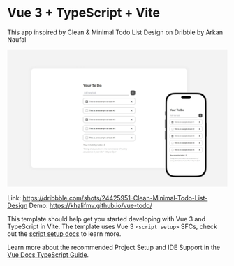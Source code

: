 # Vue 3 + TypeScript + Vite

This app inspired by Clean & Minimal Todo List Design on Dribble by Arkan Naufal
  
![Cover](public/cover.webp)

Link: https://dribbble.com/shots/24425951-Clean-Minimal-Todo-List-Design
Demo: https://khalifmv.github.io/vue-todo/


This template should help get you started developing with Vue 3 and TypeScript in Vite. The template uses Vue 3 `<script setup>` SFCs, check out the [script setup docs](https://v3.vuejs.org/api/sfc-script-setup.html#sfc-script-setup) to learn more.

Learn more about the recommended Project Setup and IDE Support in the [Vue Docs TypeScript Guide](https://vuejs.org/guide/typescript/overview.html#project-setup).
